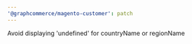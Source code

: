 ```yaml
---
'@graphcommerce/magento-customer': patch
---
```


Avoid displaying 'undefined' for countryName or regionName
